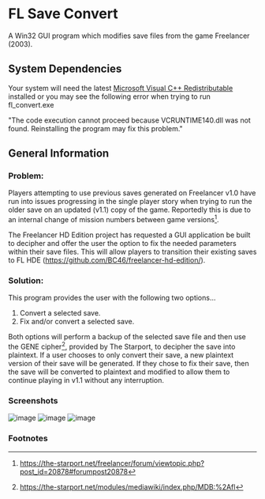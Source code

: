 # FL Save Convert
A Win32 GUI program which modifies save files from the game Freelancer (2003).

## System Dependencies
Your system will need the latest [Microsoft Visual C++ Redistributable](https://learn.microsoft.com/en-us/cpp/windows/latest-supported-vc-redist?view=msvc-170#visual-studio-2015-2017-2019-and-2022) installed or you may see the following error when trying to run fl_convert.exe

"The code execution cannot proceed because VCRUNTIME140.dll was not found. Reinstalling the program may fix this problem."

## General Information
### Problem:
Players attempting to use previous saves generated on Freelancer v1.0 have run into issues progressing in the single player story when trying to run the older save on an updated (v1.1) copy of the game. Reportedly this is due to an internal change of mission numbers between game versions[^1].

The Freelancer HD Edition project has requested a GUI application be built to decipher and offer the user the option to fix the needed parameters within their save files. This will allow players to transition their existing saves to FL HDE (https://github.com/BC46/freelancer-hd-edition/).

### Solution:
This program provides the user with the following two options...

1. Convert a selected save.
2. Fix and/or convert a selected save.

Both options will perform a backup of the selected save file and then use the GENE cipher[^2], provided by The Starport, to decipher the save into plaintext. If a user chooses to only convert their save, a new plaintext version of their save will be generated. If they chose to fix their save, then the save will be converted to plaintext and modified to allow them to continue playing in v1.1 without any interruption.

### Screenshots
![image](https://user-images.githubusercontent.com/16562693/193679396-ce78ca58-4889-43cf-b4b8-05da5717efc9.png)
![image](https://user-images.githubusercontent.com/16562693/193679641-06b19b40-3451-45c8-b9c3-6970e27f9a59.png)
![image](https://user-images.githubusercontent.com/16562693/193679734-0f421fc9-dbba-407d-8b82-dfb09219d6de.png)

### Footnotes
[^1]: https://the-starport.net/freelancer/forum/viewtopic.php?post_id=20878#forumpost20878
[^2]: https://the-starport.net/modules/mediawiki/index.php/MDB:%2Afl

